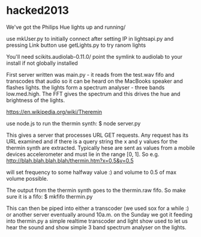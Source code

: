 hacked2013
==========

We've got the Philips Hue lights up and running/

use mkUser.py to initially connect after setting IP in lightsapi.py and pressing Link button
use getLights.py to try ranom lights

You'll need scikits.audiolab-0.11.0/ point the symlink to audiolab to your install if not
globally installed

First server written was main.py - it reads from the test.wav fifo and transcodes that audio
so it can be heard on the MacBooks speaker and flashes lights. the lights form a spectrum
analyser - three bands low.med.high. The FFT gives the spectrum and this drives the hue and
brightness of the lights.

https://en.wikipedia.org/wiki/Theremin

use node.js to run the thermin synth:
$ node server.py

This gives a server that processes URL GET requests. Any request has its URL examined and if
there is a query string the x and y values for the thermin synth are extracted. Typically
hese are sent as values from a mobile devices accelerometer and must lie in the range [0, 1].
So e.g.
http://blah.blah.blah.blah/thermin.htm?x=0.5&y=0.5

will set frequency to some halfway value :) and volume to 0.5 of max volume possible.

The output from the thermin synth goes to the thermin.raw fifo. So make sure it is a fifo:
$ mkfifo thermin.py

This can then be piped into either a transcoder (we used sox for a while :) or another server
eventually around 10a.m. on the Sunday we got it feeding into thermin.py a simple realtime
transcoder and light show used to let us hear the sound and show simple 3 band spectrum
analyser on the lights.
